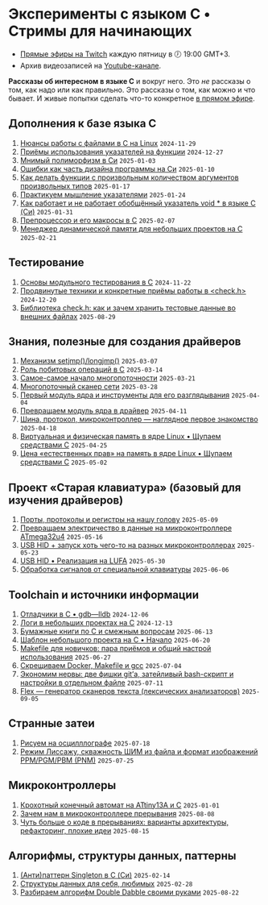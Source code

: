 # Эксперименты с языком C • Стримы для начинающих
* [Прямые эфиры на Twitch](https://www.twitch.tv/olgampavlova) каждую пятницу в 🕖 19:00 GMT+3.
* Архив видеозаписей на [Youtube-канале](https://www.youtube.com/@olgapavlova).

**Рассказы об интересном в языке C** и вокруг него. Это _не_ рассказы о том, как надо или как правильно. Это рассказы о том, как можно и что бывает. И живые попытки сделать что-то конкретное [в прямом эфире](https://www.twitch.tv/olgampavlova).

## Дополнения к базе языка C
1. [Нюансы работы с файлами в C на Linux](file_in_c_linux) ```2024-11-29```
2. [Приёмы использования указателей на функции](function_pointers) ```2024-12-27```
3. [Мнимый полиморфизм в Си](polymorphism) ```2025-01-03```
4. [Ошибки как часть дизайна программы на Си](errors_design) ```2025-01-10```
5. [Как делать функции с произвольным количеством аргументов произвольных типов](menu_vargs) ```2025-01-17```
6. [Практикуем мышление указателями](pointer_thinking) ```2025-01-24```
7. [Как работает и не работает обобщённый указатель void * в языке C (Си)](voidstar) ```2025-01-31```
8. [Препроцессор и его макросы в C](macro) ```2025-02-07```
9. [Менеджер динамической памяти для небольших проектов на C](regmem) ```2025-02-21```

## Тестирование
1. [Основы модульного тестирования в C](unit_testing_base) `2024-11-22`
2. [Продвинутые техники и конкретные приёмы работы в <check.h>](checkplus) `2024-12-20`
3. [Библиотека check.h: как и зачем хранить тестовые данные во внешних файлах](checktxt) `2025-08-29`

## Знания, полезные для создания драйверов
1. [Механизм setjmp()/longjmp()](setjmp) ```2025-03-07```
2. [Роль побитовых операций в C](bitops) ```2025-03-14```
3. [Самое-самое начало многопоточности](threads) ```2025-03-21```
4. [Многопоточный сканер сети](threadsync) ```2025-03-28```
5. [Первый модуль ядра и инструменты для его разглядывания](khello) ```2025-04-04```
6. [Превращаем модуль ядра в драйвер](chardrive) `2025-04-11`
7. [Шина, протокол, микроконтроллер — наглядное первое знакомство](tinyhard) `2025-04-18`
8. [Виртуальная и физическая память в ядре Linux • Щупаем средствами C](kmemory) `2025-04-25`
9. [Цена «естественных прав» на память в ядре Linux • Щупаем средствами C](kalloc) `2025-05-02`

## Проект «Старая клавиатура» (базовый для изучения драйверов)
1. [Порты, протоколы и регистры на нашу голову](kbmicro) `2025-05-09`
2. [Превращаем электричество в данные на микроконтроллере ATmega32u4](kuart) `2025-05-16`
3. [USB HID + запуск хоть чего-то на разных микроконтроллерах](usbhid) `2025-05-23`
4. [USB HID • Реализация на LUFA](lufa) `2025-05-30`
5. [Обработка сигналов от специальной клавиатуры](kspec) `2025-06-06`

## Toolchain и источники информации
1. [Отладчики в С • gdb—lldb](gdb) ```2024-12-06```
2. [Логи в небольших проектах на C](logs) ```2024-12-13```
3. [Бумажные книги по C и смежным вопросам](books) `2025-06-13`
4. [Шаблон небольшого проекта на C • Начало](ctemp_start) `2025-06-20`
5. [Makefile для новичков: пара приёмов и общий настрой использования](makenew) `2025-06-27`
6. [Скрещиваем Docker, Makefile и gcc](mosaic) `2025-07-04`
7. [Экономим нервы: две фишки git’а, затейливый bash-скрипт и настройки в отдельном файле](gitco) `2025-07-11`
8. [Flex — генератор сканеров текста (лексических анализаторов)](flex) `2025-09-05`

## Странные затеи
1. [Рисуем на осцилллографе](oscipaint) `2025-07-18`
2. [Режим Лиссажу, скважность ШИМ из файла и формат изображений PPM/PGM/PBM (PNM)](lis) `2025-07-25`

## Микроконтроллеры
1. [Крохотный конечный автомат на ATtiny13A и C](wrem) `2025-01-01`
2. [Зачем нам в микроконтроллере прерывания]() `2025-08-08`
3. [Чуть больше о коде в прерываниях: варианты архитектуры, рефакторинг, плохие идеи](interrupt) `2025-08-15`

## Алгорифмы, структуры данных, паттерны
1. [(Анти)паттерн Singleton в C (Си)](singleton) `2025-02-14`
2. [Структуры данных для себя, любимых](structdata) `2025-02-28`
3. [Разбираем алгорифм Double Dabble своими руками](doubledabble) `2025-08-22`
